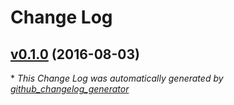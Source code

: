 # Change Log

## [v0.1.0](https://github.com/yitzchak/linter-spell-ruby/tree/v0.1.0) (2016-08-03)


\* *This Change Log was automatically generated by [github_changelog_generator](https://github.com/skywinder/Github-Changelog-Generator)*